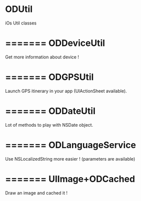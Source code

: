 ODUtil
=======

iOs Util classes

=======
ODDeviceUtil
=======
Get more information about device !

=======
ODGPSUtil
=======

Launch GPS itinerary in your app (UIActionSheet available).

=======
ODDateUtil
=======

Lot of methods to play with NSDate object.


=======
ODLanguageService
=======

Use NSLocalizedString more easier ! (parameters are available)

=======
UIImage+ODCached
=======

Draw an image and cached it !
